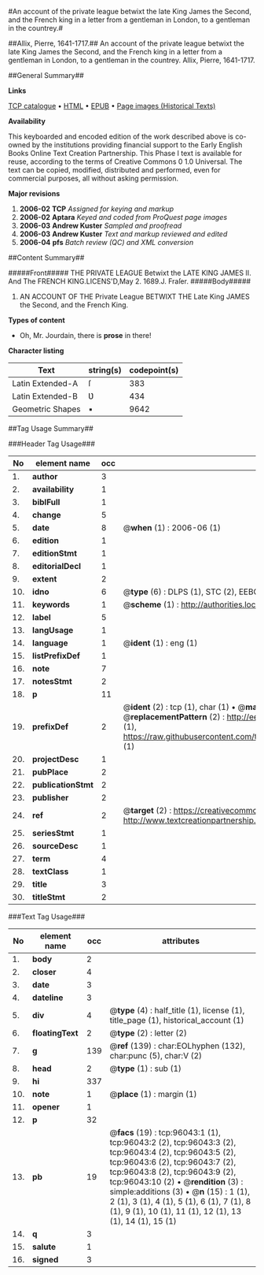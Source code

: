 #An account of the private league betwixt the late King James the Second, and the French king in a letter from a gentleman in London, to a gentleman in the countrey.#

##Allix, Pierre, 1641-1717.##
An account of the private league betwixt the late King James the Second, and the French king in a letter from a gentleman in London, to a gentleman in the countrey.
Allix, Pierre, 1641-1717.

##General Summary##

**Links**

[TCP catalogue](http://www.ota.ox.ac.uk/tcp/)  • 
[HTML](http://tei.it.ox.ac.uk/tcp/Texts-HTML/free/A25/A25618.html)  • 
[EPUB](http://tei.it.ox.ac.uk/tcp/Texts-EPUB/free/A25/A25618.epub) • 
[Page images (Historical Texts)](https://data.historicaltexts.jisc.ac.uk/view?pubId=eebo-12956276e&pageId=eebo-12956276e-96043-1)

**Availability**

This keyboarded and encoded edition of the
	       work described above is co-owned by the institutions
	       providing financial support to the Early English Books
	       Online Text Creation Partnership. This Phase I text is
	       available for reuse, according to the terms of Creative
	       Commons 0 1.0 Universal. The text can be copied,
	       modified, distributed and performed, even for
	       commercial purposes, all without asking permission.

**Major revisions**

1. __2006-02__ __TCP__ *Assigned for keying and markup*
1. __2006-02__ __Aptara__ *Keyed and coded from ProQuest page images*
1. __2006-03__ __Andrew Kuster__ *Sampled and proofread*
1. __2006-03__ __Andrew Kuster__ *Text and markup reviewed and edited*
1. __2006-04__ __pfs__ *Batch review (QC) and XML conversion*

##Content Summary##

#####Front#####
THE
PRIVATE LEAGUE
Betwixt the
LATE KING JAMES II.
And The
FRENCH KING.LICENS'D,May 2. 1689.J. Fraſer.
#####Body#####

1. AN
ACCOUNT
OF THE
Private League
BETWIXT THE
Late King JAMES the Second, and the
French King.

**Types of content**

  * Oh, Mr. Jourdain, there is **prose** in there!

**Character listing**


|Text|string(s)|codepoint(s)|
|---|---|---|
|Latin Extended-A|ſ|383|
|Latin Extended-B|Ʋ|434|
|Geometric Shapes|▪|9642|

##Tag Usage Summary##

###Header Tag Usage###

|No|element name|occ|attributes|
|---|---|---|---|
|1.|__author__|3||
|2.|__availability__|1||
|3.|__biblFull__|1||
|4.|__change__|5||
|5.|__date__|8| @__when__ (1) : 2006-06 (1)|
|6.|__edition__|1||
|7.|__editionStmt__|1||
|8.|__editorialDecl__|1||
|9.|__extent__|2||
|10.|__idno__|6| @__type__ (6) : DLPS (1), STC (2), EEBO-CITATION (1), OCLC (1), VID (1)|
|11.|__keywords__|1| @__scheme__ (1) : http://authorities.loc.gov/ (1)|
|12.|__label__|5||
|13.|__langUsage__|1||
|14.|__language__|1| @__ident__ (1) : eng (1)|
|15.|__listPrefixDef__|1||
|16.|__note__|7||
|17.|__notesStmt__|2||
|18.|__p__|11||
|19.|__prefixDef__|2| @__ident__ (2) : tcp (1), char (1)  •  @__matchPattern__ (2) : ([0-9\-]+):([0-9IVX]+) (1), (.+) (1)  •  @__replacementPattern__ (2) : http://eebo.chadwyck.com/downloadtiff?vid=$1&page=$2 (1), https://raw.githubusercontent.com/textcreationpartnership/Texts/master/tcpchars.xml#$1 (1)|
|20.|__projectDesc__|1||
|21.|__pubPlace__|2||
|22.|__publicationStmt__|2||
|23.|__publisher__|2||
|24.|__ref__|2| @__target__ (2) : https://creativecommons.org/publicdomain/zero/1.0/ (1), http://www.textcreationpartnership.org/docs/. (1)|
|25.|__seriesStmt__|1||
|26.|__sourceDesc__|1||
|27.|__term__|4||
|28.|__textClass__|1||
|29.|__title__|3||
|30.|__titleStmt__|2||


###Text Tag Usage###

|No|element name|occ|attributes|
|---|---|---|---|
|1.|__body__|2||
|2.|__closer__|4||
|3.|__date__|3||
|4.|__dateline__|3||
|5.|__div__|4| @__type__ (4) : half_title (1), license (1), title_page (1), historical_account (1)|
|6.|__floatingText__|2| @__type__ (2) : letter (2)|
|7.|__g__|139| @__ref__ (139) : char:EOLhyphen (132), char:punc (5), char:V (2)|
|8.|__head__|2| @__type__ (1) : sub (1)|
|9.|__hi__|337||
|10.|__note__|1| @__place__ (1) : margin (1)|
|11.|__opener__|1||
|12.|__p__|32||
|13.|__pb__|19| @__facs__ (19) : tcp:96043:1 (1), tcp:96043:2 (2), tcp:96043:3 (2), tcp:96043:4 (2), tcp:96043:5 (2), tcp:96043:6 (2), tcp:96043:7 (2), tcp:96043:8 (2), tcp:96043:9 (2), tcp:96043:10 (2)  •  @__rendition__ (3) : simple:additions (3)  •  @__n__ (15) : 1 (1), 2 (1), 3 (1), 4 (1), 5 (1), 6 (1), 7 (1), 8 (1), 9 (1), 10 (1), 11 (1), 12 (1), 13 (1), 14 (1), 15 (1)|
|14.|__q__|3||
|15.|__salute__|1||
|16.|__signed__|3||

